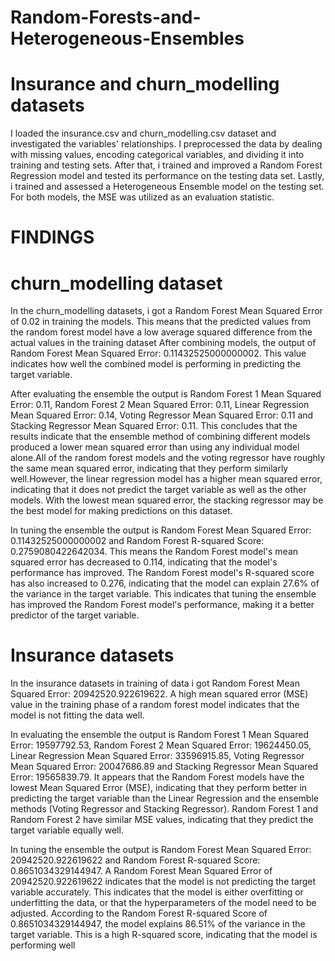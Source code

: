 # Random-Forests-and-Heterogeneous-Ensembles
# Insurance and churn_modelling datasets
I loaded the insurance.csv and churn_modelling.csv dataset and investigated the variables' relationships. I preprocessed the data by dealing with missing values, encoding categorical variables, and dividing it into training and testing sets. After that, i trained and improved a Random Forest Regression model and tested its performance on the testing data set. Lastly, i trained and assessed a Heterogeneous Ensemble model on the testing set. For both models, the MSE was utilized as an evaluation statistic.
# FINDINGS 
# churn_modelling dataset
In the churn_modelling datasets, i got a Random Forest Mean Squared Error of 0.02 in training the models. This means that the predicted values from the random forest model have a low average squared difference from the actual values in the training dataset After combining models, the output of Random Forest Mean Squared Error: 0.11432525000000002. This value indicates how well the combined model is performing in predicting the target variable.

After evaluating the ensemble the output is Random Forest 1 Mean Squared Error: 0.11, Random Forest 2 Mean Squared Error: 0.11, Linear Regression Mean Squared Error: 0.14, Voting Regressor Mean Squared Error: 0.11 and Stacking Regressor Mean Squared Error: 0.11. This concludes that the results indicate that the ensemble method of combining different models produced a lower mean squared error than using any individual model alone.All of the random forest models and the voting regressor have roughly the same mean squared error, indicating that they perform similarly well.However, the linear regression model has a higher mean squared error, indicating that it does not predict the target variable as well as the other models. With the lowest mean squared error, the stacking regressor may be the best model for making predictions on this dataset.

In tuning the ensemble the output is Random Forest Mean Squared Error: 0.11432525000000002 and  Random Forest R-squared Score: 0.2759080422642034. This means the Random Forest model's mean squared error has decreased to 0.114, indicating that the model's performance has improved. The Random Forest model's R-squared score has also increased to 0.276, indicating that the model can explain 27.6% of the variance in the target variable. This indicates that tuning the ensemble has improved the Random Forest model's performance, making it a better predictor of the target variable.

# Insurance datasets
In the insurance datasets in training of data i got Random Forest Mean Squared Error: 20942520.922619622. A high mean squared error (MSE) value in the training phase of a random forest model indicates that the model is not fitting the data well.

In evaluating the ensemble the output is Random Forest 1 Mean Squared Error: 19597792.53, Random Forest 2 Mean Squared Error: 19624450.05, Linear Regression Mean Squared Error: 33596915.85, Voting Regressor Mean Squared Error: 20047686.89 and Stacking Regressor Mean Squared Error: 19565839.79. It appears that the Random Forest models have the lowest Mean Squared Error (MSE), indicating that they perform better in predicting the target variable than the Linear Regression and the ensemble methods (Voting Regressor and Stacking Regressor). Random Forest 1 and Random Forest 2 have similar MSE values, indicating that they predict the target variable equally well. 

In tuning the ensemble the output is Random Forest Mean Squared Error: 20942520.922619622 and Random Forest R-squared Score: 0.8651034329144947. A Random Forest Mean Squared Error of 20942520.922619622 indicates that the model is not predicting the target variable accurately. This indicates that the model is either overfitting or underfitting the data, or that the hyperparameters of the model need to be adjusted. According to the Random Forest R-squared Score of 0.8651034329144947, the model explains 86.51% of the variance in the target variable. This is a high R-squared score, indicating that the model is performing well
